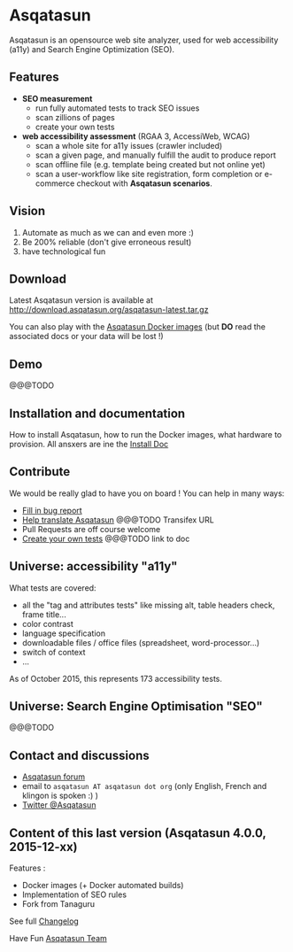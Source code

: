 # Asqatasun

Asqatasun is an opensource web site analyzer, used for web accessibility (a11y) and Search Engine Optimization (SEO).

## Features

* **SEO measurement**
    * run fully automated tests to track SEO issues
    * scan zillions of pages
    * create your own tests
* **web accessibility assessment** (RGAA 3, AccessiWeb, WCAG)
    * scan a whole site for a11y issues (crawler included)
    * scan a given page, and manually fulfill the audit to produce report
    * scan offline file (e.g. template being created but not online yet)
    * scan a user-workflow like site registration, form completion or e-commerce checkout with **Asqatasun scenarios**.
 
## Vision

1. Automate as much as we can and even more :)
2. Be 200% reliable (don't give erroneous result)
3. have technological fun

## Download

Latest Asqatasun version is available at http://download.asqatasun.org/asqatasun-latest.tar.gz

You can also play with the [Asqatasun Docker images](https://hub.docker.com/r/asqatasun/asqatasun/)
(but **DO** read the associated docs or your data will be lost !)

## Demo

@@@TODO

## Installation and documentation

How to install Asqatasun, how to run the Docker images, what hardware to provision.
All ansxers are ine the [Install Doc](docs/10_Install_doc/README.md)

## Contribute

We would be really glad to have you on board ! You can help in many ways:

* [Fill in bug report](https://github.com/Asqatasun/Asqatasun/issues)
* [Help translate Asqatasun]() @@@TODO Transifex URL
* Pull Requests are off course welcome
* [Create your own tests]() @@@TODO link to doc


## Universe: accessibility "a11y"

What tests are covered:

* all the "tag and attributes tests" like missing alt, table headers check, frame title...
* color contrast
* language specification
* downloadable files / office files (spreadsheet, word-processor...)
* switch of context
* ...

As of October 2015, this represents 173 accessibility tests.

## Universe: Search Engine Optimisation "SEO"

@@@TODO

## Contact and discussions

* [Asqatasun forum](http://forum.asqatasun.org/) 
* email to `asqatasun AT asqatasun dot org` (only English, French and klingon is spoken :) ) 
* [Twitter @Asqatasun](https://twitter.com/Asqatasun)

## Content of this last version (Asqatasun 4.0.0, 2015-12-xx)

Features :
- Docker images (+ Docker automated builds)
- Implementation of SEO rules
- Fork from Tanaguru

See full [Changelog](CHANGELOG.txt)


Have Fun
[Asqatasun Team](docs/en/asqatasun-team.md)
